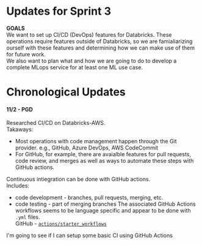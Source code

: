 # Updates for Sprint 3

**GOALS**  
We want to set up CI/CD (DevOps) features for Databricks. These operations require features outside of Databricks, so we are famialiarizing ourself with these features and determining how we can make use of them for future work.  
We also want to plan what and how we are going to do to develop a complete MLops service for at least one ML use case.

# Chronological Updates

#### 11/2 - PGD

Researched CI/CD on Databricks-AWS.  
Takaways:  
* Most operations with code management happen through the Git provider. e.g., GitHub, Azure DevOps, AWS CodeCommit
* For GitHub, for example, there are avaialble features for pull requests, code review, and merges as well as ways to automate these steps with GitHub actions.

Continuous intiegration can be done with GitHub actions.  
Includes:
* code development - branches, pull requests, merging, etc.
* code testing - part of merging branches
The associated GitHub Actions workflows seems to be language specific and appear to be done with `.yml` files.  
GitHub - [`actions/starter_workflows`](https://github.com/actions/starter-workflows/tree/main/ci)

I'm going to see if I can setup some basic CI using GitHub Actions
